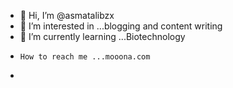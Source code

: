- 👋 Hi, I’m @asmatalibzx
- 👀 I’m interested in ...blogging and content writing
- 🌱 I’m currently learning ...Biotechnology
-     How to reach me ...mooona.com
-

<!---
asmatalibzx/asmatalibzx is a ✨ special ✨ repository because its `README.md` (this file) appears on your GitHub profile.
You can click the Preview link to take a look at your changes.
--->
